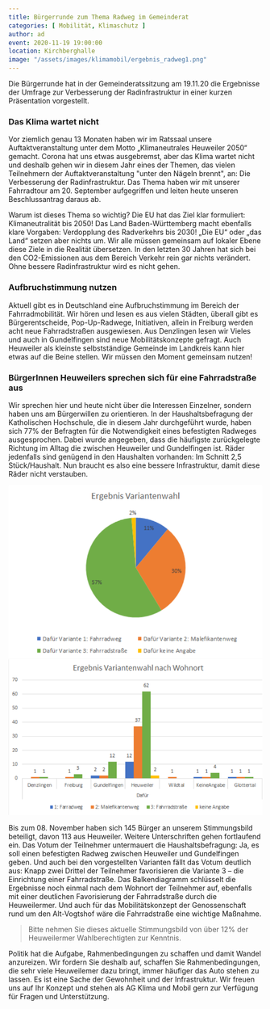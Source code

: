 ```yaml
---
title: Bürgerrunde zum Thema Radweg im Gemeinderat
categories: [ Mobilität, Klimaschutz ]
author: ad
event: 2020-11-19 19:00:00
location: Kirchberghalle
image: "/assets/images/klimamobil/ergebnis_radweg1.png"
---
```

Die Bürgerrunde hat in der Gemeinderatssitzung am 19.11.20 die Ergebnisse der Umfrage zur Verbesserung der Radinfrastruktur in einer kurzen Präsentation vorgestellt. 

### Das Klima wartet nicht

Vor ziemlich genau 13 Monaten haben wir im Ratssaal unsere Auftaktveranstaltung unter dem Motto „Klimaneutrales Heuweiler 2050“ gemacht. Corona hat uns etwas ausgebremst, aber das Klima wartet nicht und deshalb gehen wir in diesem Jahr eines der Themen, das vielen Teilnehmern der Auftaktveranstaltung "unter den Nägeln brennt", an: Die Verbesserung der Radinfrastruktur. Das Thema haben wir mit unserer Fahrradtour am 20. September aufgegriffen und leiten heute unseren Beschlussantrag daraus ab.

Warum ist dieses Thema so wichtig? Die EU hat das Ziel klar formuliert: Klimaneutralität bis 2050! Das Land Baden-Württemberg macht ebenfalls klare Vorgaben: Verdopplung des Radverkehrs bis 2030! „Die EU“ oder „das Land“ setzen aber nichts um. Wir alle müssen gemeinsam auf lokaler Ebene diese Ziele in die Realität übersetzen. In den letzten 30 Jahren hat sich bei den CO2-Emissionen aus dem Bereich Verkehr rein gar nichts verändert. Ohne bessere Radinfrastruktur wird es nicht gehen.

### Aufbruchstimmung nutzen

Aktuell gibt es in Deutschland eine Aufbruchstimmung im Bereich der Fahrradmobilität. Wir hören und lesen es aus vielen Städten, überall gibt es Bürgerentscheide, Pop-Up-Radwege, Initiativen, allein in Freiburg werden acht neue Fahrradstraßen ausgewiesen. Aus Denzlingen lesen wir Vieles und auch in Gundelfingen sind neue Mobilitätskonzepte gefragt. Auch Heuweiler als kleinste selbstständige Gemeinde im Landkreis kann hier etwas auf die Beine stellen. Wir müssen den Moment gemeinsam nutzen!

### BürgerInnen Heuweilers sprechen sich für eine Fahrradstraße aus

Wir sprechen hier und heute nicht über die Interessen Einzelner, sondern haben uns am Bürgerwillen zu orientieren. In der Haushaltsbefragung der Katholischen Hochschule, die in diesem Jahr durchgeführt wurde, haben sich 77% der Befragten für die Notwendigkeit eines befestigten Radweges ausgesprochen. Dabei wurde angegeben, dass die häufigste zurückgelegte Richtung im Alltag die zwischen Heuweiler und Gundelfingen ist. Räder jedenfalls sind genügend in den Haushalten vorhanden: Im Schnitt 2,5 Stück/Haushalt. Nun braucht es also eine bessere Infrastruktur, damit diese Räder nicht verstauben.

![Ergebnisse Varianten](/assets/images/klimamobil/ergebnis_radweg1.png)
![Ergebnisse Wohnort](/assets/images/klimamobil/ergebnis_radweg2.png)

Bis zum 08. November haben sich 145 Bürger an unserem Stimmungsbild beteiligt, davon 113 aus Heuweiler. Weitere Unterschriften gehen fortlaufend ein. Das Votum der Teilnehmer untermauert die Haushaltsbefragung: Ja, es soll einen befestigten Radweg zwischen Heuweiler und Gundelfingen geben.
Und auch bei den vorgestellten Varianten fällt das Votum deutlich aus: Knapp zwei Drittel der Teilnehmer favorisieren die Variante 3 – die Einrichtung einer Fahrradstraße. Das Balkendiagramm schlüsselt die Ergebnisse noch einmal nach dem Wohnort der Teilnehmer auf, ebenfalls mit einer deutlichen Favorisierung der Fahrradstraße durch die Heuweilermer. Und auch für das Mobilitätskonzept der Genossenschaft rund um den Alt-Vogtshof wäre die Fahrradstraße eine wichtige Maßnahme. 

> Bitte nehmen Sie dieses aktuelle Stimmungsbild von über 12% der Heuweilermer Wahlberechtigten zur Kenntnis.


Politik hat die Aufgabe, Rahmenbedingungen zu schaffen und damit Wandel anzureizen. Wir fordern Sie deshalb auf, schaffen Sie Rahmenbedingungen, die sehr viele Heuweilemer dazu bringt, immer häufiger das Auto stehen zu lassen. Es ist eine Sache der Gewohnheit und der Infrastruktur.  Wir freuen uns auf Ihr Konzept und stehen als AG Klima und Mobil gern zur Verfügung für Fragen und Unterstützung.

